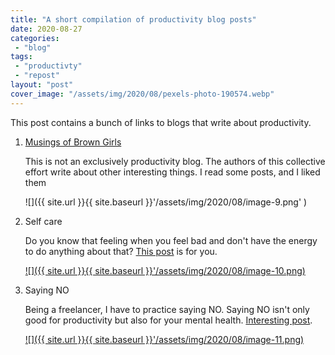 ```yaml
---
title: "A short compilation of productivity blog posts"
date: 2020-08-27
categories: 
 - "blog"
tags: 
 - "productivty"
 - "repost"
layout: "post"
cover_image: "/assets/img/2020/08/pexels-photo-190574.webp"
---
```


This post contains a bunch of links to blogs that write about productivity.

1. [Musings of Brown Girls](https://musingsofbrowngirls.com/)

   This is not an exclusively productivity blog. The authors of this collective effort write about other interesting things. I read some posts, and I liked them

   ![]({{ site.url }}{{ site.baseurl }}'/assets/img/2020/08/image-9.png' )

2. Self care

   Do you know that feeling when you feel bad and don't have the energy to do anything about that? [This post](https://catscanfly.travel.blog/2020/08/25/5-ways-to-practice-self-care-when-you-dont-feel-like-it/) is for you.

   [![]({{ site.url }}{{ site.baseurl }}'/assets/img/2020/08/image-10.png)](https://catscanfly.travel.blog/2020/08/25/5-ways-to-practice-self-care-when-you-dont-feel-like-it/' )

3. Saying NO

   Being a freelancer, I have to practice saying NO. Saying NO isn't only good for productivity but also for your mental health. [Interesting post](https://kwakugyamfi.com/2020/08/24/saying-no/). 

   [![]({{ site.url }}{{ site.baseurl }}'/assets/img/2020/08/image-11.png)](https://kwakugyamfi.com/2020/08/24/saying-no/' )
